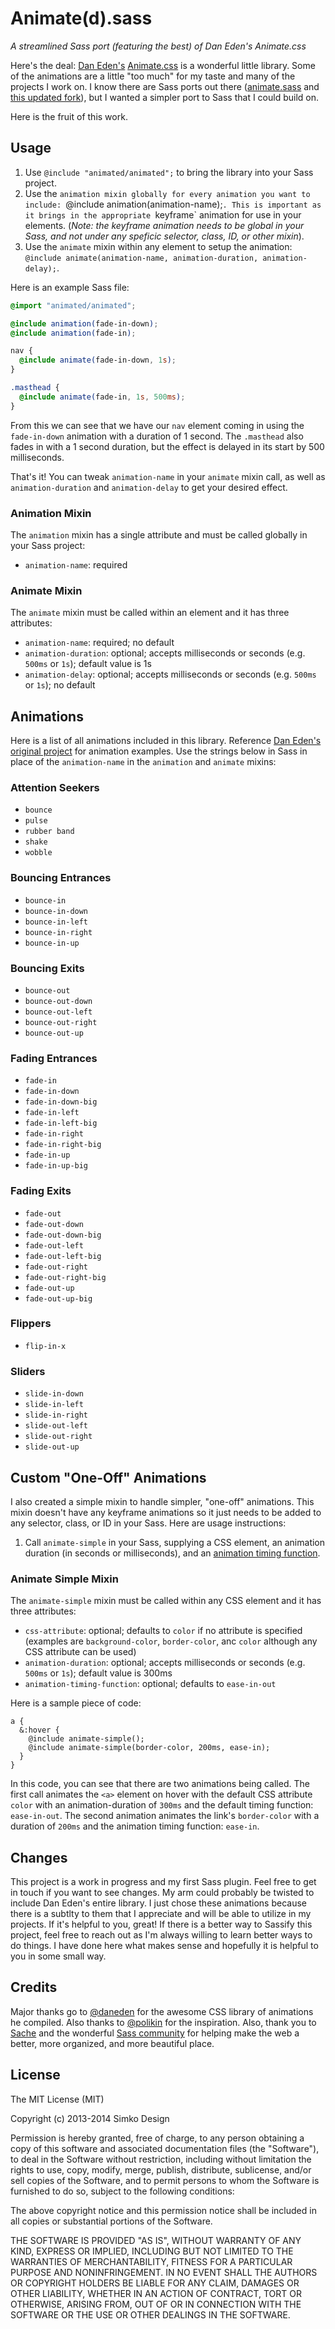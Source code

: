# Animate(d).sass
*A streamlined Sass port (featuring the best) of Dan Eden's Animate.css*

Here's the deal: [Dan Eden's](http://daneden.me) [Animate.css](http://daneden.github.io/animate.css/) is a wonderful little library. Some of the animations are a little "too much" for my taste and many of the projects I work on. I know there are Sass ports out there ([animate.sass](https://github.com/adamstac/animate.sass) and [this updated fork](https://github.com/polikin/animate.sass)), but I wanted a simpler port to Sass that I could build on.

Here is the fruit of this work.

## Usage

1. Use `@include "animated/animated";` to bring the library into your Sass project.
2. Use the `animation mixin globally for every animation you want to include: `@include animation(animation-name);`. This is important as it brings in the appropriate `keyframe` animation for use in your elements. (_Note: the keyframe animation needs to be global in your Sass, and not under any speficic selector, class, ID, or other mixin_).
3. Use the `animate` mixin within any element to setup the animation: `@include animate(animation-name, animation-duration, animation-delay);`.

Here is an example Sass file:

```scss
@import "animated/animated";

@include animation(fade-in-down);
@include animation(fade-in);

nav {
  @include animate(fade-in-down, 1s);
}

.masthead {
  @include animate(fade-in, 1s, 500ms);
}
```

From this we can see that we have our `nav` element coming in using the `fade-in-down` animation with a duration of 1 second. The `.masthead` also fades in with a 1 second duration, but the effect is delayed in its start by 500 milliseconds.

That's it! You can tweak `animation-name` in your `animate` mixin call, as well as `animation-duration` and `animation-delay` to get your desired effect.

### Animation Mixin

The `animation` mixin has a single attribute and must be called globally in your Sass project:

- `animation-name`: required

### Animate Mixin

The `animate` mixin must be called within an element and it has three attributes:

- `animation-name`: required; no default
- `animation-duration`: optional; accepts milliseconds or seconds (e.g. `500ms` or `1s`); default value is 1s
- `animation-delay`: optional; accepts milliseconds or seconds (e.g. `500ms` or `1s`); no default

## Animations

Here is a list of all animations included in this library. Reference [Dan Eden's original project](http://daneden.github.io/animate.css/) for animation examples. Use the strings below in Sass in place of the `animation-name` in the `animation` and `animate` mixins:

### Attention Seekers

- `bounce`
- `pulse`
- `rubber band`
- `shake`
- `wobble`

### Bouncing Entrances

- `bounce-in`
- `bounce-in-down`
- `bounce-in-left`
- `bounce-in-right`
- `bounce-in-up`

### Bouncing Exits

- `bounce-out`
- `bounce-out-down`
- `bounce-out-left`
- `bounce-out-right`
- `bounce-out-up`

### Fading Entrances

- `fade-in`
- `fade-in-down`
- `fade-in-down-big`
- `fade-in-left`
- `fade-in-left-big`
- `fade-in-right`
- `fade-in-right-big`
- `fade-in-up`
- `fade-in-up-big`

### Fading Exits

- `fade-out`
- `fade-out-down`
- `fade-out-down-big`
- `fade-out-left`
- `fade-out-left-big`
- `fade-out-right`
- `fade-out-right-big`
- `fade-out-up`
- `fade-out-up-big`

### Flippers

- `flip-in-x`

### Sliders

- `slide-in-down`
- `slide-in-left`
- `slide-in-right`
- `slide-out-left`
- `slide-out-right`
- `slide-out-up`

## Custom "One-Off" Animations

I also created a simple mixin to handle simpler, "one-off" animations. This mixin doesn't have any keyframe animations so it just needs to be added to any selector, class, or ID in your Sass. Here are usage instructions:

1. Call `animate-simple` in your Sass, supplying a CSS element, an animation duration (in seconds or milliseconds), and an [animation timing function](http://www.w3.org/TR/css3-animations/#animation-timing-function-property).

### Animate Simple Mixin

The `animate-simple` mixin must be called within any CSS element and it has three attributes:

- `css-attribute`: optional; defaults to `color` if no attribute is specified (examples are `background-color`, `border-color`, anc `color` although any CSS attribute can be used)
- `animation-duration`: optional; accepts milliseconds or seconds (e.g. `500ms` or `1s`); default value is 300ms
- `animation-timing-function`: optional; defaults to `ease-in-out`

Here is a sample piece of code:

```
a {
  &:hover {
    @include animate-simple();
    @include animate-simple(border-color, 200ms, ease-in);
  }
}
```

In this code, you can see that there are two animations being called. The first call animates the `<a>` element on hover with the default CSS attribute `color` with an animation-duration of `300ms` and the default timing function: `ease-in-out`. The second animation animates the link's `border-color` with a duration of `200ms` and the animation timing function: `ease-in`.

## Changes

This project is a work in progress and my first Sass plugin. Feel free to get in touch if you want to see changes. My arm could probably be twisted to include Dan Eden's entire library. I just chose these animations because there is a subtlty to them that I appreciate and will be able to utilize in my projects. If it's helpful to you, great! If there is a better way to Sassify this project, feel free to reach out as I'm always willing to learn better ways to do things. I have done here what makes sense and hopefully it is helpful to you in some small way.

## Credits

Major thanks go to [@daneden](http://github.com/daneden) for the awesome CSS library of animations he compiled. Also thanks to [@polikin](https://github.com/polikin) for the inspiration. Also, thank you to [Sache](http://sache.in) and the wonderful [Sass community](http://sass-lang.com/community) for helping make the web a better, more organized, and more beautiful place.

## License

The MIT License (MIT)

Copyright (c) 2013-2014 Simko Design

Permission is hereby granted, free of charge, to any person obtaining a copy
of this software and associated documentation files (the "Software"), to deal
in the Software without restriction, including without limitation the rights
to use, copy, modify, merge, publish, distribute, sublicense, and/or sell
copies of the Software, and to permit persons to whom the Software is
furnished to do so, subject to the following conditions:

The above copyright notice and this permission notice shall be included in
all copies or substantial portions of the Software.

THE SOFTWARE IS PROVIDED "AS IS", WITHOUT WARRANTY OF ANY KIND, EXPRESS OR
IMPLIED, INCLUDING BUT NOT LIMITED TO THE WARRANTIES OF MERCHANTABILITY,
FITNESS FOR A PARTICULAR PURPOSE AND NONINFRINGEMENT. IN NO EVENT SHALL THE
AUTHORS OR COPYRIGHT HOLDERS BE LIABLE FOR ANY CLAIM, DAMAGES OR OTHER
LIABILITY, WHETHER IN AN ACTION OF CONTRACT, TORT OR OTHERWISE, ARISING FROM,
OUT OF OR IN CONNECTION WITH THE SOFTWARE OR THE USE OR OTHER DEALINGS IN
THE SOFTWARE.
